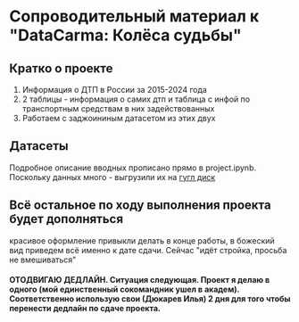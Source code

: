 # Сопроводительный материал к "DataCarma: Колёса судьбы"
## Кратко о проекте
1. Информация о ДТП в России за 2015-2024 года
2. 2 таблицы - информация о самих дтп и таблица с инфой по транспортным средствам в них задействованных 
3. Работаем с заджоининым датасетом из этих двух

## Датасеты
Подробное описание вводных прописано прямо в project.ipynb. Поскольку данных много - выгрузили их на [гугл диск](https://drive.google.com/drive/folders/1cdSHlo_h0s8AIMyd7tGbri-DYjB-0pdk?usp=sharing)

## Всё остальное по ходу выполнения проекта будет дополняться
красивое оформление привыкли делать в конце работы, в божеский вид приведем всё именно к дате сдачи. Сейчас "идёт стройка, просьба не вмешиваться"

#### ОТОДВИГАЮ ДЕДЛАЙН. Ситуация следующая. Проект я делаю в одного (мой единственный сокомандник ушел в академ). Соответственно использую свои (Дюкарев Илья) 2 дня для того чтобы перенести дедлайн по сдаче проекта.
